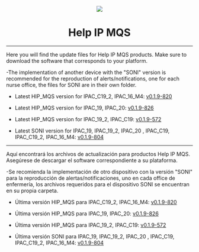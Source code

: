 <p align="center">
  <img src="https://surix.net/images/logo-scrolled.png" />
</p>

# <h1 align="center">Help IP MQS</h1>

---

Here you will find the update files for Help IP MQS products. Make sure to download the software that corresponds to your platform.

-The implementation of another device with the "SONI" version is recommended for the reproduction of alerts/notifications, one for each nurse office, the files for SONI are in their own folder.

- Latest HIP_MQS version for IPAC_C19_2, IPAC_16_M4: [v0.1.9-820](https://github.com/surixArg/help_ip/tree/main/HIP_MQS/v0.1.9-820)

- Latest HIP_MQS version for IPAC_19, IPAC_20: [v0.1.9-826](https://github.com/surixArg/help_ip/tree/main/HIP_MQS/v0.1.9-826)

- Latest HIP_MQS version for IPAC_19_2, IPAC_C19: [v0.1.9-572](https://github.com/surixArg/help_ip/tree/main/HIP_MQS/v0.1.9-572)

- Latest SONI version for IPAC_19, IPAC_19_2, IPAC_20 , IPAC_C19, IPAC_C19_2, IPAC_16_M4: [v0.1.9-804](https://github.com/surixArg/help_ip/tree/main/HIP_MQS/v0.1.9-805/v0.1.9-804_SONI)

---

Aquí encontrará los archivos de actualización para productos Help IP MQS. Asegúrese de descargar el software correspondiente a su plataforma.

-Se recomienda la implementación de otro dispositivo con la versión "SONI" para la reproducción de alertas/notificaciones, uno en cada office de enfermería, los archivos requeridos para el dispositivo SONI se encuentran en su propia carpeta.

- Última versión HIP_MQS para IPAC_C19_2, IPAC_16_M4: [v0.1.9-820](https://github.com/surixArg/help_ip/tree/main/HIP_MQS/v0.1.9-820)

- Última versión HIP_MQS para IPAC_19, IPAC_20: [v0.1.9-826](https://github.com/surixArg/help_ip/tree/main/HIP_MQS/v0.1.9-826)

- Última versión HIP_MQS para IPAC_19_2, IPAC_C19: [v0.1.9-572](https://github.com/surixArg/help_ip/tree/main/HIP_MQS/v0.1.9-572)

- Última versión SONI para IPAC_19, IPAC_19_2, IPAC_20 , IPAC_C19, IPAC_C19_2, IPAC_16_M4: [v0.1.9-804](https://github.com/surixArg/help_ip/tree/main/HIP_MQS/v0.1.9-805/v0.1.9-804_SONI)
